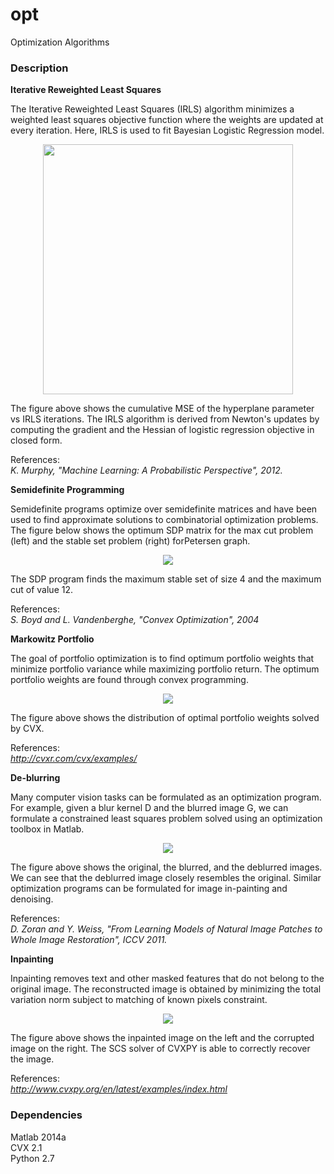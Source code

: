 # opt
Optimization Algorithms

### Description

**Iterative Reweighted Least Squares**

The Iterative Reweighted Least Squares (IRLS) algorithm minimizes a weighted least squares objective function where the weights are updated at every iteration. Here, IRLS is used to fit Bayesian Logistic Regression model.

<p align="center">
<img src="https://github.com/vsmolyakov/opt/blob/master/figures/irls.png" width = "400" />
</p>

The figure above shows the cumulative MSE of the hyperplane parameter vs IRLS iterations. The IRLS algorithm is derived from Newton's updates by computing the gradient and the Hessian of logistic regression objective in closed form.

References:  
*K. Murphy, "Machine Learning: A Probabilistic Perspective", 2012.*  

**Semidefinite Programming**

Semidefinite programs optimize over semidefinite matrices and have been used to find approximate solutions to combinatorial optimization problems. The figure below shows the optimum SDP matrix for the max cut problem (left) and the stable set problem (right) forPetersen graph.

<p align="center">
<img src="https://github.com/vsmolyakov/opt/blob/master/figures/sdp_merged.png"/>
</p>

The SDP program finds the maximum stable set of size 4 and the maximum cut of value 12.

References:  
*S. Boyd and L. Vandenberghe, "Convex Optimization", 2004*

**Markowitz Portfolio**

The goal of portfolio optimization is to find optimum portfolio weights that minimize portfolio variance while maximizing portfolio return. The optimum portfolio weights are found through convex programming. 

<p align="center">
<img src="https://github.com/vsmolyakov/opt/blob/master/figures/markowitz.png"/>
</p>

The figure above shows the distribution of optimal portfolio weights solved by CVX. 

References:  
*http://cvxr.com/cvx/examples/*

**De-blurring**

Many computer vision tasks can be formulated as an optimization program. For example, given a blur kernel D and the blurred image G, we can formulate a constrained least squares problem solved using an optimization toolbox in Matlab.

<p align="center">
<img src="https://github.com/vsmolyakov/opt/blob/master/figures/blur_merged.png"/>
</p>

The figure above shows the original, the blurred, and the deblurred images. We can see that the deblurred image closely resembles the original. Similar optimization programs can be formulated for image in-painting and denoising.

References:  
*D. Zoran and Y. Weiss, "From Learning Models of Natural Image Patches to Whole Image Restoration", ICCV 2011.*

**Inpainting**

Inpainting removes text and other masked features that do not belong to the original image. The reconstructed image is obtained by minimizing the total variation norm subject to matching of known pixels constraint.

<p align="center">
<img src="https://github.com/vsmolyakov/opt/blob/master/figures/inpainting_merged.png"/>
</p>

The figure above shows the inpainted image on the left and the corrupted image on the right. The SCS solver of CVXPY is able to correctly recover the image.

References:  
*http://www.cvxpy.org/en/latest/examples/index.html*

 
### Dependencies

Matlab 2014a  
CVX 2.1  
Python 2.7  
